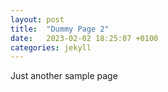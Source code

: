 ```yaml
---
layout: post
title:  "Dummy Page 2"
date:   2023-02-02 18:25:07 +0100
categories: jekyll
---
```

Just another sample page